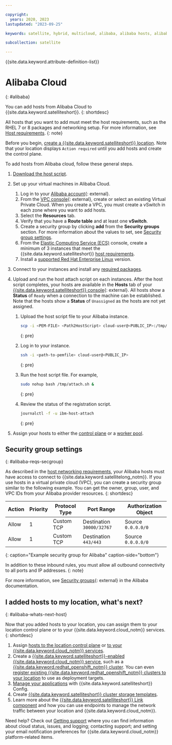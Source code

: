 ```yaml
---

copyright:
  years: 2020, 2023
lastupdated: "2023-09-25"

keywords: satellite, hybrid, multicloud, alibaba, alibaba hosts, alibaba cloud

subcollection: satellite

---
```


{{site.data.keyword.attribute-definition-list}}



# Alibaba Cloud
{: #alibaba}

You can add hosts from Alibaba Cloud to {{site.data.keyword.satelliteshort}}.
{: shortdesc}

All hosts that you want to add must meet the host requirements, such as the RHEL 7 or 8 packages and networking setup. For more information, see [Host requirements](/docs/satellite?topic=satellite-host-reqs).
{: note}

Before you begin, [create a {{site.data.keyword.satelliteshort}} location](/docs/satellite?topic=satellite-locations). Note that your location displays `Action required` until you add hosts and create the control plane.

To add hosts from Alibaba cloud, follow these general steps.

1. [Download the host script](/docs/satellite?topic=satellite-host-attach-download).
2. Set up your virtual machines in Alibaba Cloud.
    1. Log in to your [Alibaba account](https://us.alibabacloud.com/en){: external}.
    2. From the [VPC console](https://vpc.console.aliyun.com/vpc){: external}, create or select an existing Virtual Private Cloud. When you create a VPC, you must create a vSwitch in each zone where you want to add hosts.
    3. Select the **Resources** tab.
    4. Verify that you have a **Route table** and at least one **vSwitch**. 
    5. Create a security group by clicking **add** from the **Security groups** section. For more information about the values to set, see [Security group settings](#alibaba-reqs-secgroup).
    6. From the [Elastic Computing Service (ECS)](https://ecs.console.aliyun.com/server#/home) console, create a minimum of 3 instances that meet the {{site.data.keyword.satelliteshort}} [host requirements](/docs/satellite?topic=satellite-host-reqs).
    7. Install a [supported Red Hat Enterprise Linux](/docs/satellite?topic=satellite-infrastructure-plan#infras-plan-os) version.
3. Connect to your instances and install any [required packages](/docs/satellite?topic=satellite-host-reqs).     
4. Upload and run the host attach script on each instances. After the host script completes, your hosts are available in the **Hosts** tab of your [{{site.data.keyword.satelliteshort}} console](https://cloud.ibm.com/satellite/locations){: external}. All hosts show a **Status** of `Ready` when a connection to the machine can be established. Note that the hosts show a **Status** of `Unassigned` as the hosts are not yet assigned.
    1. Upload the host script file to your Alibaba instance.
    
        ```sh
        scp -i <PEM-FILE> <Path2HostScript> cloud-user@<PUBLIC_IP>:/tmp/attach.sh
        ```
        {: pre}
    
    2. Log in to your instance.

        ```sh
        ssh -i <path-to-pemfile> cloud-user@<PUBLIC_IP>
        ```
        {: pre}

    3. Run the host script file. For example,

        ```sh
        sudo nohup bash /tmp/attach.sh &
        ```
        {: pre}

    4. Review the status of the registration script.
        
        ```sh
        journalctl -f -u ibm-host-attach
        ```
        {: pre} 
        
5. Assign your hosts to either the [control plane](/docs/satellite?topic=satellite-setup-control-plane) or a [worker pool](/docs/satellite?topic=satellite-assigning-hosts).

## Security group settings
{: #alibaba-reqs-secgroup}

As described in the [host networking requirements](/docs/satellite?topic=satellite-reqs-host-network), your Alibaba hosts must have access to connect to {{site.data.keyword.satellitelong_notm}}. If you use hosts in a virtual private cloud (VPC), you can create a security group similar to the following example. You can get the owner, group, user, and VPC IDs from your Alibaba provider resources.
{: shortdesc}


|Action|Priority|Protocol Type|Port Range|Authorization Object|
|------|-----|------|-----|-----|
| Allow |	1 | Custom TCP | Destination `30000/32767` | Source `0.0.0.0/0` |
| Allow |	1 | Custom TCP | Destination `443/443` | Source `0.0.0.0/0` |
{: caption="Example security group for Alibaba" caption-side="bottom"}

In addition to these inbound rules, you must allow all outbound connectivity to all ports and IP addresses.
{: note}

For more information, see [Security groups](https://www.alibabacloud.com/help/en/elastic-compute-service/latest/security-security-groups){: external} in the Alibaba documentation.

## I added hosts to my location, what's next?
{: #alibaba-whats-next-host}

Now that you added hosts to your location, you can assign them to your location control plane or to your {{site.data.keyword.cloud_notm}} services.
{: shortdesc}

1. Assign [hosts to the location control plane](/docs/satellite?topic=satellite-setup-control-plane) or [to your {{site.data.keyword.cloud_notm}} services](/docs/satellite?topic=satellite-assigning-hosts).
2. Create a [{{site.data.keyword.satelliteshort}}-enabled {{site.data.keyword.cloud_notm}} service](/docs/satellite?topic=satellite-managed-services), such as a [{{site.data.keyword.redhat_openshift_notm}} cluster](/docs/openshift?topic=openshift-satellite-clusters). You can even [register existing {{site.data.keyword.redhat_openshift_notm}} clusters to your location](/docs/satellite?topic=satellite-register-openshift-clusters) to use as deployment targets.
3. [Manage your applications](/docs/satellite?topic=satellite-cluster-config) with {{site.data.keyword.satelliteshort}} Config.
4. Create [{{site.data.keyword.satelliteshort}} cluster storage templates](/docs/satellite?topic=satellite-storage-template-ov).
5. Learn more about the [{{site.data.keyword.satelliteshort}} Link component](/docs/satellite?topic=satellite-link-location-cloud) and how you can use endpoints to manage the network traffic between your location and {{site.data.keyword.cloud_notm}}.

Need help? Check out [Getting support](/docs/satellite?topic=satellite-get-help) where you can find information about cloud status, issues, and logging; contacting support; and setting your email notification preferences for {{site.data.keyword.cloud_notm}} platform-related items.




